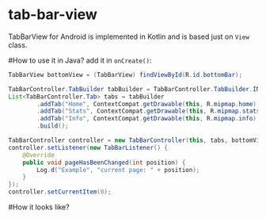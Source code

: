 # tab-bar-view
TabBarView for Android is implemented in Kotlin and is based just on `View` class.

#How to use it in Java?
add it in `onCreate()`:
```java
TabBarView bottomView = (TabBarView) findViewById(R.id.bottomBar);

TabBarController.TabBuilder tabBuilder = TabBarController.TabBuilder.INSTANCE;
List<TabBarController.Tab> tabs = tabBuilder
        .addTab("Home", ContextCompat.getDrawable(this, R.mipmap.home), ContextCompat.getDrawable(this, R.drawable.gray), ContextCompat.getDrawable(this, R.drawable.orange))
        .addTab("Stats", ContextCompat.getDrawable(this, R.mipmap.stats), ContextCompat.getDrawable(this, R.drawable.gray), ContextCompat.getDrawable(this, R.drawable.orange))
        .addTab("Info", ContextCompat.getDrawable(this, R.mipmap.info), ContextCompat.getDrawable(this, R.drawable.gray), ContextCompat.getDrawable(this, R.drawable.orange))
        .build();

TabBarController controller = new TabBarController(this, tabs, bottomView);
controller.setListener(new TabBarListener() {
    @Override
    public void pageHasBeenChanged(int position) {
        Log.d("Example", "current page: " + position);
    }
});
controller.setCurrentItem(0);
```


#How it looks like?

